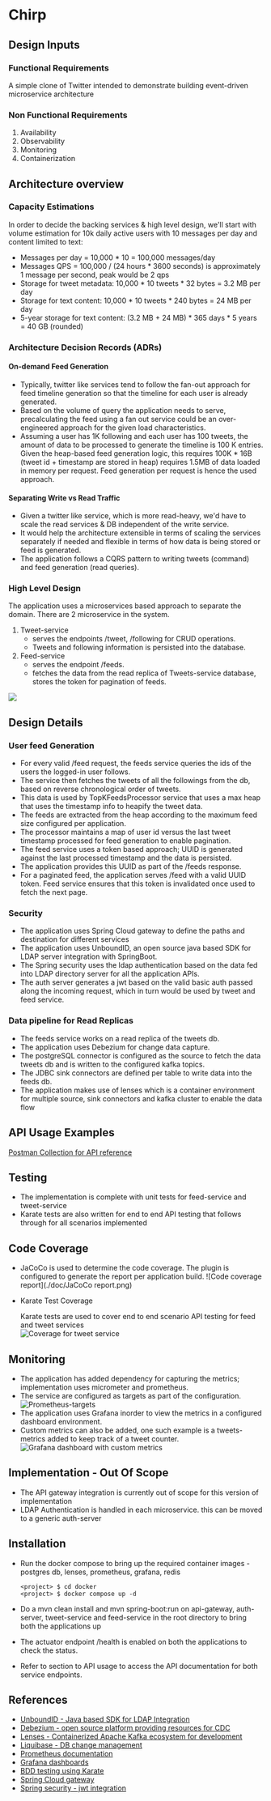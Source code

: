 # Chirp

## Design Inputs

### Functional Requirements
A simple clone of Twitter intended to demonstrate building event-driven microservice architecture 

### Non Functional Requirements

1) Availability
2) Observability
3) Monitoring
4) Containerization

## Architecture overview

### Capacity Estimations

In order to decide the backing services & high level design, we'll start with volume estimation for  10k daily active users with 10 messages per day and content limited to text:

 - Messages per day = 10,000 * 10 = 100,000 messages/day
 - Messages QPS = 100,000 / (24 hours * 3600 seconds) is approximately 1 message per second, peak would be 2 qps
 - Storage for tweet metadata: 10,000 * 10 tweets * 32 bytes = 3.2 MB per day
 - Storage for text content: 10,000 * 10 tweets * 240 bytes = 24 MB per day
 - 5-year storage for text content: (3.2 MB + 24 MB) * 365 days * 5 years = 40 GB (rounded)

### Architecture Decision Records (ADRs)

#### On-demand Feed Generation

* Typically, twitter like services tend to follow the fan-out approach for feed timeline generation so that the timeline for each user is already generated. 
* Based on the volume of query the application needs to serve, precalculating the feed using a fan out service could be an over-engineered approach for the given load characteristics. 
* Assuming a user has 1K following and each user has 100 tweets, the amount of data to be processed to generate the timeline is 100 K entries. Given the heap-based feed generation logic, this requires 100K * 16B (tweet id + timestamp are stored in heap) requires 1.5MB of data loaded in memory per request. Feed generation per request is hence the used approach.

#### Separating Write vs Read Traffic

- Given a twitter like service, which is more read-heavy, we'd have to scale the read services & DB independent of the write service. 
- It would help the architecture extensible in terms of scaling the services separately if needed and flexible in terms of how data is being stored or feed is generated.
- The application follows a CQRS pattern to writing tweets (command) and feed generation (read queries). 

### High Level Design

The application uses a microservices based approach to separate the domain. There are 2 microservice in the system.

1) Tweet-service
   - serves the endpoints /tweet, /following for CRUD operations.
   - Tweets and following information is persisted into the database.
2) Feed-service
   - serves the endpoint /feeds.
   - fetches the data from the read replica of Tweets-service database, stores the token for pagination of feeds.

![](./doc/High_Level_System_Design.png)

## Design Details

### User feed Generation

- For every valid /feed request, the feeds service queries the ids of the users the logged-in user follows.
- The service then fetches the tweets of all the followings from the db, based on reverse chronological order of tweets.
- This data is used by TopKFeedsProcessor service that uses a max heap that uses the timestamp info
  to heapify the tweet data.
- The feeds are extracted from the heap according to the maximum feed size configured per application.
- The processor maintains a map of user id versus the last tweet timestamp processed for feed generation to enable
  pagination.
- The feed service uses a token based approach; UUID is generated against the last processed timestamp and the data is
  persisted.
- The application provides this UUID as part of the /feeds response.
- For a paginated feed, the application serves /feed with a valid UUID token. Feed service ensures that this token is
  invalidated once used to fetch the next page.

### Security

- The application uses Spring Cloud gateway to define the paths and destination for different services
- The application uses UnboundID, an open source java based SDK for LDAP server integration with SpringBoot.
- The Spring security uses the ldap authentication based on the data fed into LDAP directory server for all the application APIs.
- The auth server generates a jwt based on the valid basic auth passed along the incoming request, which in turn would be used by tweet and feed service. 

### Data pipeline for Read Replicas

- The feeds service works on a read replica of the tweets db.
- The application uses Debezium for change data capture.
- The postgreSQL connector is configured as the source to fetch the data tweets db and is written to the configured
  kafka topics.
- The JDBC sink connectors are defined per table to write data into the feeds db.
- The application makes use of lenses which is a container environment for multiple source, sink connectors and kafka
  cluster to enable the data flow

## API Usage Examples

[Postman Collection for API reference](https://documenter.getpostman.com/view/28786439/2sA2xjyWWD)

## Testing

- The implementation is complete with unit tests for feed-service and tweet-service
- Karate tests are also written for end to end API testing that follows through for all scenarios implemented

## Code Coverage

- JaCoCo is used to determine the code coverage. The plugin is configured to generate the report per application build.
  ![Code coverage report](./doc/JaCoCo report.png)

- Karate Test Coverage

  Karate tests are used to cover end to end scenario API testing for feed and tweet services  
  ![Coverage for tweet service](./doc/karate-summary.png)

## Monitoring

- The application has added dependency for capturing the metrics; implementation uses micrometer and prometheus.
- The service are configured as targets as part of the configuration.
  ![Prometheus-targets](./doc/prometheus-targets.png)
- The application uses Grafana inorder to view the metrics in a configured dashboard environment.
- Custom metrics can also be added, one such example is a tweets-metrics added to keep track of a tweet counter.
  ![Grafana dashboard with custom metrics ](./doc/grafana%20dashboard.png)

## Implementation - Out Of Scope

- The API gateway integration is currently out of scope for this version of implementation
- LDAP Authentication is handled in each microservice. this can be moved to a generic auth-server

## Installation

- Run the docker compose to bring up the required container images - postgres db, lenses, prometheus, grafana,
  redis
  
  ```she
  <project> $ cd docker
  <project> $ docker compose up -d
  ```
  
- Do a mvn clean install and mvn spring-boot:run on api-gateway, auth-server, tweet-service and feed-service in the root directory to bring both the
  applications up
  
- The actuator endpoint /health is enabled on both the applications to check the status.

- Refer to section to API usage to access the API documentation for both service endpoints.

## References

- [UnboundID - Java based SDK for LDAP Integration](https://ldap.com/unboundid-ldap-sdk-for-java/)  
- [Debezium - open source platform providing resources for CDC](https://debezium.io/documentation/)  
- [Lenses - Containerized Apache Kafka ecosystem for development](https://lenses.io/blog/2021/04/change-data-capture-apache-kafka-break-up-monolith/)  
- [Liquibase - DB change management](https://docs.liquibase.com/home.html)
- [Prometheus documentation](https://prometheus.io/docs/introduction/overview/)  
- [Grafana dashboards](https://grafana.com/grafana/dashboards/11378-justai-system-monitor/)  
- [BDD testing using Karate](https://www.baeldung.com/karate-rest-api-testing)
- [Spring Cloud gateway](https://spring.io/projects/spring-cloud-gateway)  
- [Spring security - jwt integration](https://www.danvega.dev/blog/spring-security-jwt)
